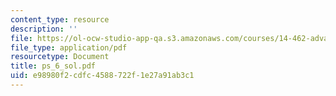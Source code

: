 ```yaml
---
content_type: resource
description: ''
file: https://ol-ocw-studio-app-qa.s3.amazonaws.com/courses/14-462-advanced-macroeconomics-ii-spring-2004/e98980f2cdfc4588722f1e27a91ab3c1_ps_6_sol.pdf
file_type: application/pdf
resourcetype: Document
title: ps_6_sol.pdf
uid: e98980f2-cdfc-4588-722f-1e27a91ab3c1
---
```

